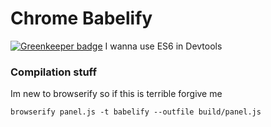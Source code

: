 # Chrome Babelify

[![Greenkeeper badge](https://badges.greenkeeper.io/developit/DevtoolsES6Console.svg)](https://greenkeeper.io/)
I wanna use ES6 in Devtools

### Compilation stuff
Im new to browserify so if this is terrible forgive me

    browserify panel.js -t babelify --outfile build/panel.js
